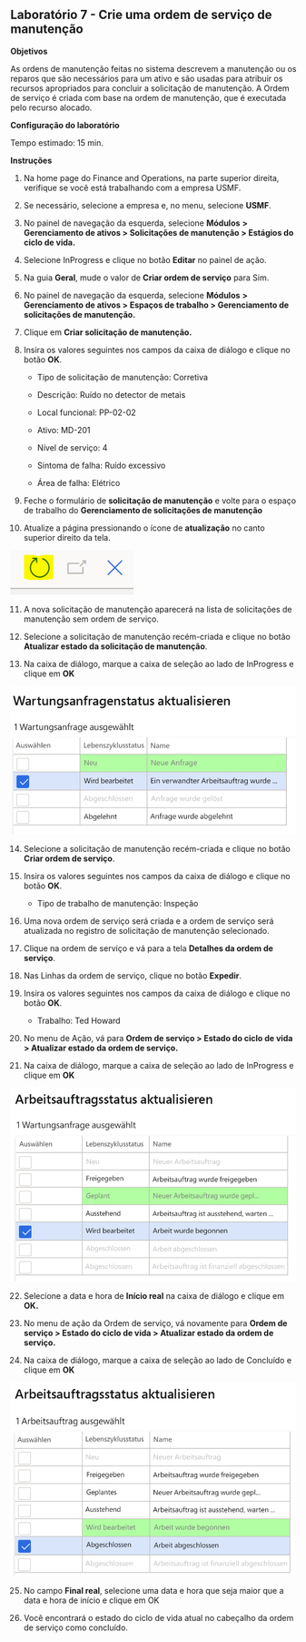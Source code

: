 ﻿---
lab:
    title: 'Laboratório 7: Crie uma ordem de serviço de manutenção'
    module: 'Módulo 1: Conheça os Princípios básicos do Microsoft Dynamics 365 Supply Chain Management'
---

## Laboratório 7 - Crie uma ordem de serviço de manutenção

**Objetivos**

As ordens de manutenção feitas no sistema descrevem a manutenção ou os reparos que são necessários para um ativo e são usadas para atribuir os recursos apropriados para concluir a solicitação de manutenção. A Ordem de serviço é criada com base na ordem de manutenção, que é executada pelo recurso alocado.

**Configuração do laboratório**

Tempo estimado: 15 min.

**Instruções**

1. Na home page do Finance and Operations, na parte superior direita, verifique se você está trabalhando com a empresa USMF.

2. Se necessário, selecione a empresa e, no menu, selecione **USMF**.

3. No painel de navegação da esquerda, selecione **Módulos** **&gt; Gerenciamento de ativos &gt; Solicitações de manutenção &gt; Estágios do ciclo de vida.**

4. Selecione InProgress e clique no botão **Editar** no painel de ação.

5. Na guia **Geral**, mude o valor de **Criar ordem de serviço** para Sim.

6. No painel de navegação da esquerda, selecione **Módulos** **&gt; Gerenciamento de ativos &gt; Espaços de trabalho &gt; Gerenciamento de solicitações de manutenção.**

7. Clique em **Criar solicitação de manutenção.**

8. Insira os valores seguintes nos campos da caixa de diálogo e clique no botão **OK**.

	- Tipo de solicitação de manutenção: Corretiva

	- Descrição: Ruído no detector de metais

	- Local funcional: PP-02-02

	- Ativo: MD-201

	- Nível de serviço: 4

	- Sintoma de falha: Ruído excessivo

	- Área de falha: Elétrico 

9. Feche o formulário de **solicitação de manutenção** e volte para o espaço de trabalho do **Gerenciamento de solicitações de manutenção**

10. Atualize a página pressionando o ícone de **atualização** no canto superior direito da tela.

![Captura de tela do ícone de atualização](./media/lab-create-a-maintenance-request-01.png)

11. A nova solicitação de manutenção aparecerá na lista de solicitações de manutenção sem ordem de serviço.

12. Selecione a solicitação de manutenção recém-criada e clique no botão **Atualizar estado da solicitação de manutenção**. 

13. Na caixa de diálogo, marque a caixa de seleção ao lado de InProgress e clique em **OK**

![Captura de tela do item de linha a ser selecionado](./media/lab-create-a-maintenance-request-02.png) 


14. Selecione a solicitação de manutenção recém-criada e clique no botão **Criar ordem de serviço**. 

15. Insira os valores seguintes nos campos da caixa de diálogo e clique no botão **OK**.

	- Tipo de trabalho de manutenção: Inspeção

16. Uma nova ordem de serviço será criada e a ordem de serviço será atualizada no registro de solicitação de manutenção selecionado.

17. Clique na ordem de serviço e vá para a tela **Detalhes da ordem de serviço**.

18. Nas Linhas da ordem de serviço, clique no botão **Expedir**.

19. Insira os valores seguintes nos campos da caixa de diálogo e clique no botão **OK**.

	- Trabalho: Ted Howard

20. No menu de Ação, vá para **Ordem de serviço &gt; Estado do ciclo de vida &gt; Atualizar estado da ordem de serviço.**

21. Na caixa de diálogo, marque a caixa de seleção ao lado de InProgress e clique em **OK**

![Captura de tela do item de linha a ser selecionado](./media/lab-create-a-maintenance-request-03.png)

22. Selecione a data e hora de **Início real** na caixa de diálogo e clique em **OK.**

23. No menu de ação da Ordem de serviço, vá novamente para **Ordem de serviço &gt; Estado do ciclo de vida &gt; Atualizar estado da ordem de serviço.**

24. Na caixa de diálogo, marque a caixa de seleção ao lado de Concluído e clique em **OK**

![Captura de tela do item de linha a ser selecionado](./media/lab-create-a-maintenance-request-04.png)

25. No campo **Final real**, selecione uma data e hora que seja maior que a data e hora de início e clique em OK

26. Você encontrará o estado do ciclo de vida atual no cabeçalho da ordem de serviço como concluído.
